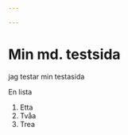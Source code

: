 ```yaml
---

---
```

Min md. testsida
=========================
jag testar min testasida

En lista

1. Etta
2. Tvåa
3. Trea
